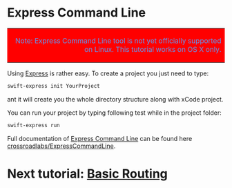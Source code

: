 # Express Command Line

<table bgcolor="#ff0000">
<tr><td>
<p align="right">
	<font color="cornflowerblue">
		Note: Express Command Line tool is not yet officially supported on Linux. This tutorial works on OS X only.
	</font>
</p>
</td></tr>
</table>

Using [Express](http://swiftexpress.io) is rather easy. To create a project you just need to type:

```sh
swift-express init YourProject
```

ant it will create you the whole directory structure along with xCode project.

You can run your project by typing following test while in the project folder:

```sh
swift-express run
```

Full documentation of [Express Command Line](https://github.com/crossroadlabs/ExpressCommandLine) can be found here [crossroadlabs/ExpressCommandLine](https://github.com/crossroadlabs/ExpressCommandLine).

# Next tutorial: [Basic Routing](./routing.md.md)

